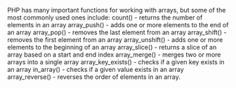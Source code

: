 PHP has many important functions for working with arrays, but some of the most commonly used ones include:
count() - returns the number of elements in an array
array_push() - adds one or more elements to the end of an array
array_pop() - removes the last element from an array
array_shift() - removes the first element from an array
array_unshift() - adds one or more elements to the beginning of an array
array_slice() - returns a slice of an array based on a start and end index
array_merge() - merges two or more arrays into a single array
array_key_exists() - checks if a given key exists in an array
in_array() - checks if a given value exists in an array
array_reverse() - reverses the order of elements in an array.